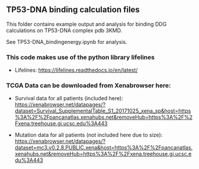 ## TP53-DNA binding calculation files

This folder contains example output and analysis for binding DDG calculations on TP53-DNA complex pdb 3KMD.

See TP53-DNA_bindingenergy.ipynb for analysis.

### This code makes use of the python library lifelines

* Lifelines: https://lifelines.readthedocs.io/en/latest/

### TCGA Data can be downloaded from Xenabrowser here:

* Survival data for all patients (included here): https://xenabrowser.net/datapages/?dataset=Survival_SupplementalTable_S1_20171025_xena_sp&host=https%3A%2F%2Fpancanatlas.xenahubs.net&removeHub=https%3A%2F%2Fxena.treehouse.gi.ucsc.edu%3A443

* Mutation data for all patients (not included here due to size): https://xenabrowser.net/datapages/?dataset=mc3.v0.2.8.PUBLIC.xena&host=https%3A%2F%2Fpancanatlas.xenahubs.net&removeHub=https%3A%2F%2Fxena.treehouse.gi.ucsc.edu%3A443
